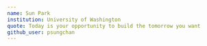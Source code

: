 ```yaml
---
name: Sun Park
institution: University of Washington
quote: Today is your opportunity to build the tomorrow you want
github_user: psungchan
---
```

